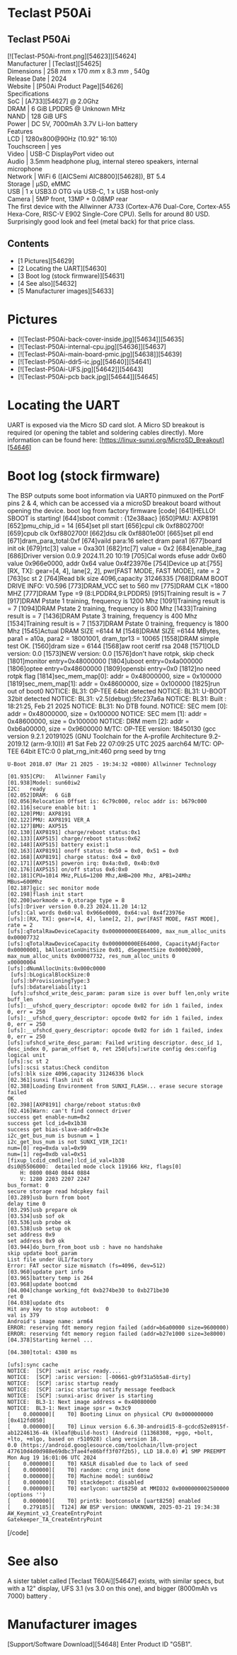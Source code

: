 # Teclast P50Ai
Teclast P50Ai  
---  
[![Teclast-P50Ai-front.png][54623]][54624]  
Manufacturer |  [Teclast][54625]  
Dimensions |  258 _mm_ x 170 _mm_ x 8.3 _mm_ , 540g   
Release Date |  2024   
Website |  [P50Ai Product Page][54626]  
Specifications   
SoC |  [A733][54627] @ 2.0Ghz   
DRAM |  6 GiB LPDDR5 @ Unknown MHz   
NAND |  128 GiB UFS   
Power |  DC 5V, 7000mAh 3.7V Li-Ion battery   
Features   
LCD |  1280x800@90Hz (10.92" 16:10)   
Touchscreen |  yes   
Video |  USB-C DisplayPort video out   
Audio |  3.5mm headphone plug, internal stereo speakers, internal microphone   
Network |  WiFi 6 ([AICSemi AIC8800][54628]), BT 5.4   
Storage |  µSD, eMMC   
USB |  1 x USB3.0 OTG via USB-C, 1 x USB host-only   
Camera |  5MP front, 13MP + 0.08MP rear   
The first device with the Allwinner A733 (Cortex-A76 Dual-Core, Cortex-A55 Hexa-Core, RISC-V E902 Single-Core CPU). Sells for around 80 USD. Surprisingly good look and feel (metal back) for that price class. 
## Contents
  * [1 Pictures][54629]
  * [2 Locating the UART][54630]
  * [3 Boot log (stock firmware)][54631]
  * [4 See also][54632]
  * [5 Manufacturer images][54633]

# Pictures
  * [![Teclast-P50Ai-back-cover-inside.jpg][54634]][54635]
  * [![Teclast-P50Ai-internal-cpu.jpg][54636]][54637]
  * [![Teclast-P50Ai-main-board-pmic.jpg][54638]][54639]
  * [![Teclast-P50Ai-ddr5-ic.jpg][54640]][54641]
  * [![Teclast-P50Ai-UFS.jpg][54642]][54643]
  * [![Teclast-P50Ai-pcb back.jpg][54644]][54645]

# Locating the UART
UART is exposed via the Micro SD card slot. A Micro SD breakout is required (or opening the tablet and soldering cables directly). 
More information can be found here: [https://linux-sunxi.org/MicroSD_Breakout][54646]
# Boot log (stock firmware)
The BSP outputs some boot information via UART0 pinmuxed on the PortF pins 2 & 4, which can be accessed via a microSD breakout board without opening the device. 
boot log from factory firmware 
[code] 
    [641]HELLO! SBOOT is starting!
    [644]sboot commit : {12e38aac}
    [650]PMU: AXP8191
    [652]pmu_chip_id = 14
    [654]set pll start
    [656]cpul clk 0xf8802700!
    [659]cpub clk 0xf8802700!
    [662]dsu clk 0xf8801e00!
    [665]set pll end
    [671]dram_para_total:0xf
    [674]vaild para:16  select dram para1
    [677]board init ok
    [679]rtc[3] value = 0xa301
    [682]rtc[7] value = 0x2
    [684]enable_jtag
    [686]Driver version 0.0.9 2024.11.20 10:19
    [705]Cal words efuse addr 0x60 value 0x966e0000, addr 0x64 value 0x4f23976e
    [754]Device  up at:[755][RX, TX]: gear=[4, 4], lane[2, 2], pwr[FAST MODE, FAST MODE], rate = 2
    [763]sc st 2
    [764]Read blk size 4096,capacity 31246335
    [768]DRAM BOOT DRIVE INFO: V0.596
    [773]DRAM_VCC set to 560 mv
    [775]DRAM CLK =1800 MHZ
    [777]DRAM Type =9 (8:LPDDR4,9:LPDDR5)
    [915]Training result is = 7
    [917]DRAM Pstate 1 training, frequency is 1200 Mhz
    [1091]Training result is = 7
    [1094]DRAM Pstate 2 training, frequency is 800 Mhz
    [1433]Training result is = 7
    [1436]DRAM Pstate 3 training, frequency is 400 Mhz
    [1534]Training result is = 7
    [1537]DRAM Pstate 0 training, frequency is 1800 Mhz
    [1545]Actual DRAM SIZE =6144 M
    [1548]DRAM SIZE =6144 MBytes, para1 = a10a, para2 = 18001001, dram_tpr13 = 10065
    [1558]DRAM simple test OK.
    [1560]dram size = 6144
    [1568]aw root ceritf rsa 2048
    [1571]OLD version: 0.0
    [1573]NEW version: 0.0
    [1576]don't have rotpk, skip check
    [1801]monitor entry=0x48000000
    [1804]uboot entry=0x4a000000
    [1806]optee entry=0x48600000
    [1809]opensbi entry=0x0
    [1812]no need rotpk flag
    [1814]sec_mem_map[0]: addr = 0x48000000, size = 0x100000
    [1819]sec_mem_map[1]: addr = 0x48600000, size = 0x100000
    [1825]run out of boot0
    NOTICE:  BL31: OP-TEE 64bit detected
    NOTICE:  BL31: U-BOOT 32bit detected
    NOTICE:  BL31: v2.5(debug):5fc237a6a
    NOTICE:  BL31: Built : 18:21:25, Feb 21 2025
    NOTICE:  BL31: No DTB found.
    NOTICE:  SEC mem [0]: addr = 0x48000000, size = 0x100000
    NOTICE:  SEC mem [1]: addr = 0x48600000, size = 0x100000
    NOTICE:  DRM mem [2]: addr = 0xb6a00000, size = 0x9600000
    M/TC: OP-TEE version: 18450130 (gcc version 9.2.1 20191025 (GNU Toolchain for the A-profile Architecture 9.2-2019.12 (arm-9.10))) #1 Sat Feb 22 07:09:25 UTC 2025 aarch64
    M/TC: OP-TEE 64bit
    ETC:0 0 plat_rng_init:460 prng seed by trng
    
    
    U-Boot 2018.07 (Mar 21 2025 - 19:34:32 +0800) Allwinner Technology
    
    [01.935]CPU:   Allwinner Family
    [01.938]Model: sun60iw2
    I2C:   ready
    [02.052]DRAM:  6 GiB
    [02.056]Relocation Offset is: 6c79c000, reloc addr is: b679c000
    [02.116]secure enable bit: 1
    [02.120]PMU: AXP8191
    [02.122]PMU: AXP8191 VER_A
    [02.127]BMU: AXP515
    [02.130][AXP8191] charge/reboot status:0x1
    [02.133][AXP515] charge/reboot status:0x62
    [02.148][AXP515] battery exist:1
    [02.163][AXP8191] onoff status: 0x50 = 0x0, 0x51 = 0x0
    [02.168][AXP8191] charge status: 0x4 = 0x0
    [02.171][AXP515] poweron irq: 0x4a:0x0, 0x4b:0x0
    [02.176][AXP515] on/off status 0x6:0x0
    [02.181]CPU=1014 MHz,PLL6=1200 Mhz,AHB=200 Mhz, APB1=24Mhz  MBus=600Mhz
    [02.187]gic: sec monitor mode
    [02.198]flash init start
    [02.200]workmode = 0,storage type = 8
    [ufs]:Driver version 0.0.23 2024.11.20 14:12
    [ufs]:Cal words 0x60:val 0x966e0000, 0x64:val 0x4f23976e
    [ufs]:[RX, TX]: gear=[4, 4], lane[2, 2], pwr[FAST MODE, FAST MODE], rate = 2
    [ufs]:qTotalRawDeviceCapacity 0x000000000EE64000, max_num_alloc_units 0x00007732
    [ufs]:qTotalRawDeviceCapacity 0x000000000EE64000, CapacityAdjFactor 0x00000001, bAllocationUnitSize 0x01, dSegmentSize 0x00002000, max_num_alloc_units 0x00007732, res_num_alloc_units 0
    x00000004
    [ufs]:dNumAllocUnits:0x000c0000
     [ufs]:bLogicalBlockSize:0
     [ufs]:bProvisioningType:3
     [ufs]:bdatareliability:1
     [ufs]:ufshcd_write_desc_param: param size is over buff len,only write buff_len
    [ufs]:__ufshcd_query_descriptor: opcode 0x02 for idn 1 failed, index 0, err = 250
    [ufs]:__ufshcd_query_descriptor: opcode 0x02 for idn 1 failed, index 0, err = 250
    [ufs]:__ufshcd_query_descriptor: opcode 0x02 for idn 1 failed, index 0, err = 250
    [ufs]:ufshcd_write_desc_param: Failed writing descriptor. desc_id 1, desc_index 0, param_offset 0, ret 250[ufs]:write config des:config logical unit
    [ufs]:sc st 2
    [ufs]:scsi status:Check conditon
    [ufs]:blk size 4096,capacity 31246336 block
    [02.361]sunxi flash init ok
    [02.388]Loading Environment from SUNXI_FLASH... erase secure storage failed
    OK
    [02.398][AXP8191] charge/reboot status:0x0
    [02.416]Warn: can't find connect driver
    success get enable-num=0x2
    success get lcd_id=0x1b38
    success get bias-slave-addr=0x3e
    i2c_get_bus_num is busnum = 1
    i2c_get_bus_num is not SUNXI_VIR_I2C1!
    num=[0] reg=0xda val=0x99
    num=[1] reg=0xdb val=0x51
    [fixup_lcdid_cmdline]:lcd_id_val=1b38
    dsi0@5506000:  detailed mode clock 119166 kHz, flags[0]
        H: 0800 0840 0844 0884
        V: 1280 2203 2207 2247
    bus_format: 0
    secure storage read hdcpkey fail
    [03.289]usb burn from boot
    delay time 0
    [03.295]usb prepare ok
    [03.534]usb sof ok
    [03.536]usb probe ok
    [03.538]usb setup ok
    set address 0x9
    set address 0x9 ok
    [03.944]do_burn_from_boot usb : have no handshake
    skip update boot_param
    List file under ULI/factory
    Error: FAT sector size mismatch (fs=4096, dev=512)
    [03.960]update part info
    [03.965]battery temp is 264
    [03.968]update bootcmd
    [04.004]change working_fdt 0xb274be30 to 0xb271be30
    ret 0
    [04.038]update dts
    Hit any key to stop autoboot:  0
    val is 379
    Android's image name: arm64
    ERROR: reserving fdt memory region failed (addr=b6a00000 size=9600000)
    ERROR: reserving fdt memory region failed (addr=b27e1000 size=3e8000)
    [04.378]Starting kernel ...
    
    [04.380]total: 4380 ms
    
    [ufs]:sync cache
    NOTICE:  [SCP] :wait arisc ready....
    NOTICE:  [SCP] :arisc version: [-00661-gb9f31a5b5a8-dirty]
    NOTICE:  [SCP] :arisc startup ready
    NOTICE:  [SCP] :arisc startup notify message feedback
    NOTICE:  [SCP] :sunxi-arisc driver is starting
    NOTICE:  BL3-1: Next image address = 0x40080000
    NOTICE:  BL3-1: Next image spsr = 0x3c9
    [    0.000000][    T0] Booting Linux on physical CPU 0x0000000000 [0x412fd050]
    [    0.000000][    T0] Linux version 6.6.30-android15-8-gcdcd52e8915f-ab12246136-4k (kleaf@build-host) (Android (11368308, +pgo, +bolt, +lto, +mlgo, based on r510928) clang version 18.
    0.0 (https://android.googlesource.com/toolchain/llvm-project 477610d4d0d988e69dbc3fae4fe86bff3f07f2b5), LLD 18.0.0) #1 SMP PREEMPT Mon Aug 19 16:01:06 UTC 2024
    [    0.000000][    T0] KASLR disabled due to lack of seed
    [    0.000000][    T0] random: crng init done
    [    0.000000][    T0] Machine model: sun60iw2
    [    0.000000][    T0] stackdepot: disabled
    [    0.000000][    T0] earlycon: uart8250 at MMIO32 0x0000000002500000 (options '')
    [    0.000000][    T0] printk: bootconsole [uart8250] enabled
    [    0.279185][  T124] AW BSP version: UNKNOWN, 2025-03-21 19:34:38
    AW_Keymint_v3_CreateEntryPoint
    Gatekeeper_TA_CreateEntryPoint
    
[/code]
# See also
A sister tablet called [Teclast T60Ai][54647] exists, with similar specs, but with a 12" display, UFS 3.1 (vs 3.0 on this one), and bigger (8000mAh vs 7000) battery . 
# Manufacturer images
[Support/Software Download][54648]
Enter Product ID "G5B1".
